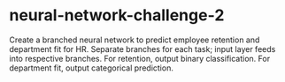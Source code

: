 # neural-network-challenge-2
Create a branched neural network to predict employee retention and department fit for HR. Separate branches for each task; input layer feeds into respective branches. For retention, output binary classification. For department fit, output categorical prediction.
